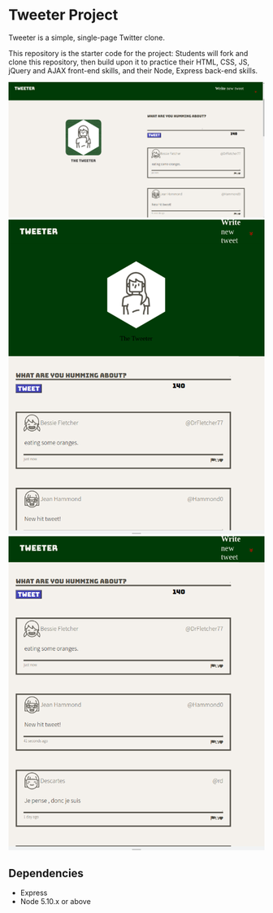 # Tweeter Project

Tweeter is a simple, single-page Twitter clone.

This repository is the starter code for the project: Students will fork and clone this repository, then build upon it to practice their HTML, CSS, JS, jQuery and AJAX front-end skills, and their Node, Express back-end skills.


![alt text](https://github.com/ahirsi1215/tweeter/blob/master/public/images/ss1.png?raw=true)
![alt text](https://github.com/ahirsi1215/tweeter/blob/master/public/images/ss2.png?raw=true)
![alt text](https://github.com/ahirsi1215/tweeter/blob/master/public/images/ss3.png?raw=true)
## Dependencies

- Express
- Node 5.10.x or above
